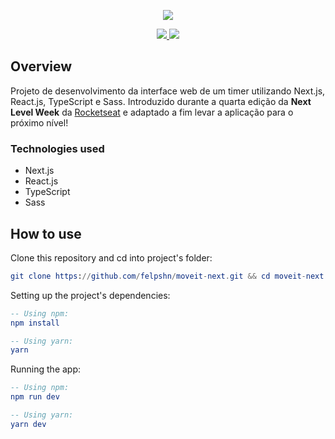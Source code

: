 <p align="center">
  <a href="https://github.com/felpshn/moveit-nlw-react">
    <img src="https://github.com/felpshn/moveit-nlw-react/blob/master/public/logo-full.svg">
  </a>
</p>

<p align="center">
  <a href="https://github.com/felpshn/moveit-nlw-react">
    <img src="https://img.shields.io/static/v1?label=version&message=1.x&color=5965E0&labelColor=121214">
  </a>
  <a href="https://github.com/felpshn/moveit-nlw-react/blob/master/LICENSE">
    <img src="https://img.shields.io/static/v1?label=license&message=MIT&color=5965E0&labelColor=121214">
  </a>
</p>

## Overview

Projeto de desenvolvimento da interface web de um timer utilizando Next.js, React.js, TypeScript e Sass. Introduzido durante a quarta edição da **Next Level Week** da [Rocketseat](https://rocketseat.com.br/) e adaptado a fim levar a aplicação para o próximo nível!

### Technologies used

- Next.js
- React.js
- TypeScript
- Sass

## How to use

Clone this repository and cd into project's folder:

```elm
git clone https://github.com/felpshn/moveit-next.git && cd moveit-next
```

Setting up the project's dependencies:

```elm
-- Using npm:
npm install

-- Using yarn:
yarn
```

Running the app:

```elm
-- Using npm:
npm run dev

-- Using yarn:
yarn dev
```

